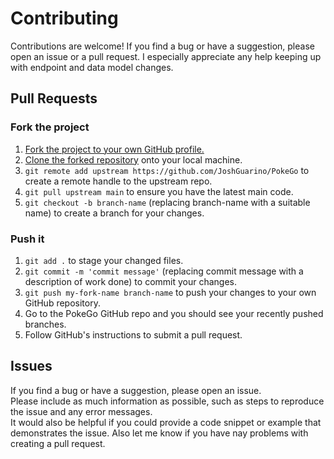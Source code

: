 # Contributing

Contributions are welcome! If you find a bug or have a suggestion, please open an issue or a pull request.
I especially appreciate any help keeping up with endpoint and data model changes.

## Pull Requests

### Fork the project
1. [Fork the project to your own GitHub profile.](https://help.github.com/articles/fork-a-repo/)
2. [Clone the forked repository](https://help.github.com/articles/cloning-a-repository/) onto your local machine.
3. `git remote add upstream https://github.com/JoshGuarino/PokeGo` to create a remote handle to the upstream repo.
4. `git pull upstream main` to ensure you have the latest main code.
5. `git checkout -b branch-name` (replacing branch-name with a suitable name) to create a branch for your changes.

### Push it
1. `git add .` to stage your changed files.
2. `git commit -m 'commit message'` (replacing commit message with a description of work done) to commit your changes.
3. `git push my-fork-name branch-name` to push your changes to your own GitHub repository.
4. Go to the PokeGo GitHub repo and you should see your recently pushed branches.
5. Follow GitHub's instructions to submit a pull request.

## Issues

If you find a bug or have a suggestion, please open an issue.   
Please include as much information as possible, such as steps to reproduce the issue and any error messages.    
It would also be helpful if you could provide a code snippet or example that demonstrates the issue.
Also let me know if you have nay problems with creating a pull request.
